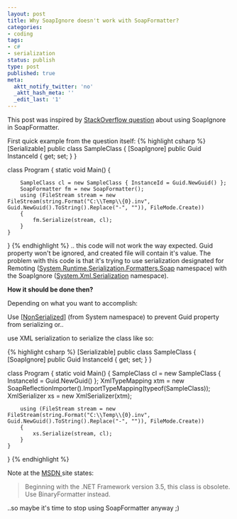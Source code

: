 ```yaml
---
layout: post
title: Why SoapIgnore doesn't work with SoapFormatter?
categories:
- coding
tags:
- c#
- serialization
status: publish
type: post
published: true
meta:
  aktt_notify_twitter: 'no'
  _aktt_hash_meta: ''
  _edit_last: '1'
---
```

This post was inspired by <a href="http://stackoverflow.com/questions/2283482/applying-soapignore-attribute-doesnt-take-any-effect-to-serialization-result/2285142#2285142" target="_blank">StackOverflow question</a> about using SoapIgnore in SoapFormatter.

First quick example from the question itself:
{% highlight csharp %}
[Serializable]
public class SampleClass
{
    [SoapIgnore]
    public Guid InstanceId
    {
        get;
        set;
    }
}

class Program
{
    static void Main()
    {

        SampleClass cl = new SampleClass { InstanceId = Guid.NewGuid() };
        SoapFormatter fm = new SoapFormatter();
        using (FileStream stream = new FileStream(string.Format("C:\\Temp\\{0}.inv", Guid.NewGuid().ToString().Replace("-", "")), FileMode.Create))
        {
            fm.Serialize(stream, cl);
        }
    }
}
{% endhighlight %}
.. this code will not work the way expected. Guid property won't be ignored, and created file will contain it's value. The problem with this code is that it's trying to use serialization designated for Remoting (<a href="http://msdn.microsoft.com/en-us/library/system.runtime.serialization.formatters.soap.aspx">System.Runtime.Serialization.Formatters.Soap</a> namespace) with the SoapIgnore (<a href="http://msdn.microsoft.com/en-us/library/system.xml.serialization.aspx">System.Xml.Serialization</a> namespace).

<strong>How it should be done then?</strong>

Depending on what you want to accomplish:

Use [<a href="http://msdn.microsoft.com/en-us/library/system.nonserializedattribute.aspx" target="_blank">NonSerialized</a>] (from System namespace) to prevent Guid property from serializing or..

use XML serialization to serialize the class like so:

{% highlight csharp %}
[Serializable]
public class SampleClass
{
    [SoapIgnore]
    public Guid InstanceId
    {
        get;
        set;
    }
}

class Program
{
    static void Main()
    {
        SampleClass cl = new SampleClass { InstanceId = Guid.NewGuid() };
        XmlTypeMapping xtm = new SoapReflectionImporter().ImportTypeMapping(typeof(SampleClass));
        XmlSerializer xs = new XmlSerializer(xtm);
        
        using (FileStream stream = new FileStream(string.Format("C:\\Temp\\{0}.inv", Guid.NewGuid().ToString().Replace("-", "")), FileMode.Create))
        {
            xs.Serialize(stream, cl);
        }
    }
}
{% endhighlight %}

Note at the <a href="http://msdn.microsoft.com/en-us/library/system.runtime.serialization.formatters.soap.soapformatter.aspx" target="_blank">MSDN </a>site states:
<blockquote>Beginning with the .NET Framework version 3.5, this class is obsolete. Use BinaryFormatter instead.</blockquote>
..so maybe it's time to stop using SoapFormatter anyway ;)
